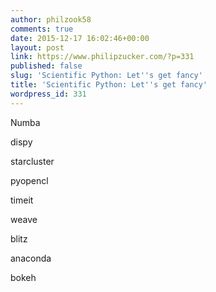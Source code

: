 ```yaml
---
author: philzook58
comments: true
date: 2015-12-17 16:02:46+00:00
layout: post
link: https://www.philipzucker.com/?p=331
published: false
slug: 'Scientific Python: Let''s get fancy'
title: 'Scientific Python: Let''s get fancy'
wordpress_id: 331
---
```


Numba

dispy

starcluster

pyopencl

timeit

weave

blitz

anaconda

bokeh
